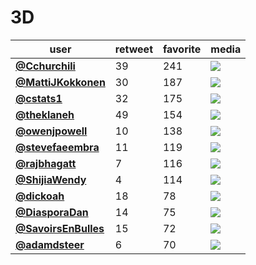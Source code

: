 # 3D

| user                                            |   retweet |   favorite | media                                                           |
|-------------------------------------------------|-----------|------------|-----------------------------------------------------------------|
| **[@Cchurchili](https://t.co/evrRSUUfDx)**      |        39 |        241 | ![](http://pbs.twimg.com/media/EmjSGNKU8AIDWkt.jpg)             |
| **[@MattiJKokkonen](https://t.co/NtQVKAqQ58)**  |        30 |        187 | ![](http://pbs.twimg.com/media/Emg-c_yW4AAtoJ4.jpg)             |
| **[@cstats1](https://t.co/7WSXARPTYj)**         |        32 |        175 | ![](http://pbs.twimg.com/media/EmjtyLAXIAgu4Ay.jpg)             |
| **[@theklaneh](https://t.co/zJZj3T7qlv)**       |        49 |        154 | ![](http://pbs.twimg.com/media/EmhxqqFW4AAMDbK.jpg)             |
| **[@owenjpowell](https://t.co/T9omPyxTZZ)**     |        10 |        138 | ![](http://pbs.twimg.com/media/EmiSx05XIAAZ-Mk.jpg)             |
| **[@stevefaeembra](https://t.co/BAynwNFHZk)**   |        11 |        119 | ![](http://pbs.twimg.com/media/Emii80MW4AE3JOP.png)             |
| **[@rajbhagatt](https://t.co/TuWHkc4QY8)**      |         7 |        116 | ![](http://pbs.twimg.com/media/EmjW0JUUYAUMRn1.jpg)             |
| **[@ShijiaWendy](https://t.co/8BsiAB0OIi)**     |         4 |        114 | ![](http://pbs.twimg.com/media/EmijAj2U0AIOJy_.png)             |
| **[@dickoah](https://t.co/UIFny2tsdz)**         |        18 |         78 | ![](http://pbs.twimg.com/tweet_video_thumb/EmkzMkhXcAA_r8F.jpg) |
| **[@DiasporaDan](https://t.co/QMFNhZ6uTe)**     |        14 |         75 | ![](http://pbs.twimg.com/media/EmjBNeXXIAAh2zF.jpg)             |
| **[@SavoirsEnBulles](https://t.co/cA8Kgbp6r2)** |        15 |         72 | ![](http://pbs.twimg.com/media/Emij-lVXIAM33gm.jpg)             |
| **[@adamdsteer](https://t.co/pfYLG0zbOd)**      |         6 |         70 | ![](http://pbs.twimg.com/media/EmkDZe9XMAEYOK3.jpg)             |
 
